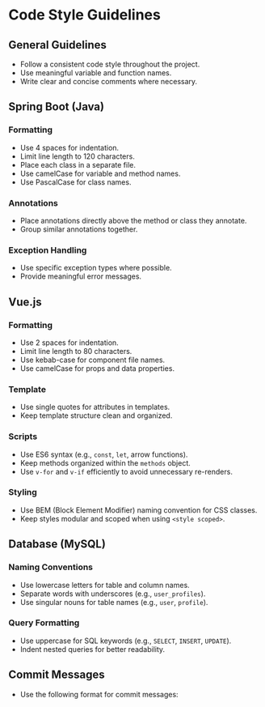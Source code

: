 # Code Style Guidelines

## General Guidelines
- Follow a consistent code style throughout the project.
- Use meaningful variable and function names.
- Write clear and concise comments where necessary.

## Spring Boot (Java)

### Formatting
- Use 4 spaces for indentation.
- Limit line length to 120 characters.
- Place each class in a separate file.
- Use camelCase for variable and method names.
- Use PascalCase for class names.

### Annotations
- Place annotations directly above the method or class they annotate.
- Group similar annotations together.

### Exception Handling
- Use specific exception types where possible.
- Provide meaningful error messages.

## Vue.js

### Formatting
- Use 2 spaces for indentation.
- Limit line length to 80 characters.
- Use kebab-case for component file names.
- Use camelCase for props and data properties.

### Template
- Use single quotes for attributes in templates.
- Keep template structure clean and organized.

### Scripts
- Use ES6 syntax (e.g., `const`, `let`, arrow functions).
- Keep methods organized within the `methods` object.
- Use `v-for` and `v-if` efficiently to avoid unnecessary re-renders.

### Styling
- Use BEM (Block Element Modifier) naming convention for CSS classes.
- Keep styles modular and scoped when using `<style scoped>`.

## Database (MySQL)

### Naming Conventions
- Use lowercase letters for table and column names.
- Separate words with underscores (e.g., `user_profiles`).
- Use singular nouns for table names (e.g., `user`, `profile`).

### Query Formatting
- Use uppercase for SQL keywords (e.g., `SELECT`, `INSERT`, `UPDATE`).
- Indent nested queries for better readability.

## Commit Messages
- Use the following format for commit messages:
